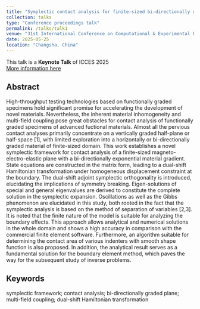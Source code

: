 ```yaml
---
title: "Symplectic contact analysis for finite-sized bi-directionally graded plane with multi-field coupling"
collection: talks
type: "Conference proceedings talk"
permalink: /talks/talk1
venue: "31st International Conference on Computational & Experimental Engineering and Sciences (ICCES2025)"
date: 2025-05-25
location: "Changsha, China"
---
```

This talk is a **Keynote Talk** of ICCES 2025 <br>
[More information here](https://www.iccesconf.org/)

<!---
---
title: "Symplectic contact analysis for finite-sized bi-directionally graded plane with multi-field coupling"
collection: publications
category: conferences
permalink: /publication/31thICCES2025
date: 2025-05-26
venue: '31st ICCES Conference'
excerpt: ''
citation: '<u>L.Z.C. Chen</u> and W.Q. Chen. &quot;Symplectic contact analysis for finite-sized bi-directionally graded plane with multi-field coupling. &quot; <i>The 31st International Conference on Computational & Experimental Engineering and Science.</i> Changsha, Hunan. May 26-29, 2025.'
---
<!---
slidesurl: ''
paperurl: ''
--->

## Abstract
High-throughput testing technologies based on functionally graded specimens hold significant promise for accelerating the development of novel materials. Nevertheless, the inherent material inhomogeneity and multi-field coupling pose great obstacles for contact analysis of functionally graded specimens of advanced fuctional materials. Almost all the pervious contact analyses primarily concentrate on a vertically graded half-plane or half-space [1], with limited exploration into a horizontally or bi-directionally graded material of finite-sized domain. This work establishes a novel symplectic framework for contact analysis of a finite-sized magneto-electro-elastic plane with a bi-directionally exponential material gradient. State equations are constructed in the matrix form, leading to a dual-shift Hamiltonian transformation under homogeneous displacement constraint at the boundary. The dual-shift adjoint symplectic orthogonality is introduced, elucidating the implications of symmetry breaking. Eigen-solutions of special and general eigenvalues are derived to constitute the complete solution in the symplectic expansion. Oscillations as well as the Gibbs phenomenon are elucidated in this study, both rooted in the fact that the symplectic analysis is based on the method of separation of variables [2,3]. It is noted that the finite nature of the model is suitable for analyzing the boundary effects. This approach allows analytical and numerical solutions in the whole domain and shows a high accuracy in comparison with the commercial finite element software. Furthermore, an algorithm suitable for determining the contact area of various indenters with smooth shape function is also proposed. In addition, the analytical result serves as a fundamental solution for the boundary element method, which paves the way for the subsequent study of inverse problems.

## Keywords
symplectic framework; contact analysis; bi-directionally graded plane; multi-field coupling; dual-shift Hamiltonian transformation

